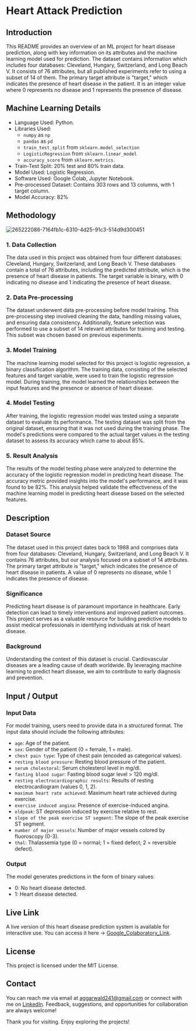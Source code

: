# Heart Attack Prediction

## Introduction
This README provides an overview of an ML project for heart disease prediction, along with key information on its attributes and the machine learning model used for prediction. The dataset contains information which includes four databases: Cleveland, Hungary, Switzerland, and Long Beach V. It consists of 76 attributes, but all published experiments refer to using a subset of 14 of them. The primary target attribute is "target," which indicates the presence of heart disease in the patient. It is an integer value where 0 represents no disease and 1 represents the presence of disease.

## Machine Learning Details
- Language Used: Python.
- Libraries Used:
  - `numpy` as `np`
  - `pandas` as `pd`
  - `train_test_split` from `sklearn.model_selection`
  - `LogisticRegression` from `sklearn.linear_model`
  - `accuracy_score` from `sklearn.metrics`.
- Train-Test Split: 20% test and 80% train data.
- Model Used: Logistic Regression.
- Software Used: Google Colab, Jupyter Notebook.
- Pre-processed Dataset: Contains 303 rows and 13 columns, with 1 target column.
- Model Accuracy: 82%

## Methodology

![265222086-7164fb1c-6310-4d25-91c3-514d9d300451](https://github.com/da111003/da111003-Heart-Attack-Prediction/assets/79132054/b5d9ac40-afcb-44d5-ad9f-5d058bd15db1)

### 1. Data Collection

The data used in this project was obtained from four different databases: Cleveland, Hungary, Switzerland, and Long Beach V. These databases contain a total of 76 attributes, including the predicted attribute, which is the presence of heart disease in patients. The target variable is binary, with 0 indicating no disease and 1 indicating the presence of heart disease.

### 2. Data Pre-processing

The dataset underwent data pre-processing before model training. This pre-processing step involved cleaning the data, handling missing values, and ensuring data consistency. Additionally, feature selection was performed to use a subset of 14 relevant attributes for training and testing. This subset was chosen based on previous experiments.

### 3. Model Training

The machine learning model selected for this project is logistic regression, a binary classification algorithm. The training data, consisting of the selected features and target variable, were used to train the logistic regression model. During training, the model learned the relationships between the input features and the presence or absence of heart disease.

### 4. Model Testing

After training, the logistic regression model was tested using a separate dataset to evaluate its performance. The testing dataset was split from the original dataset, ensuring that it was not used during the training phase. The model's predictions were compared to the actual target values in the testing dataset to assess its accuracy which came to about 85%.

### 5. Result Analysis

The results of the model testing phase were analyzed to determine the accuracy of the logistic regression model in predicting heart disease. The accuracy metric provided insights into the model's performance, and it was found to be 82%. This analysis helped validate the effectiveness of the machine learning model in predicting heart disease based on the selected features.

## Description

### Dataset Source
The dataset used in this project dates back to 1988 and comprises data from four databases: Cleveland, Hungary, Switzerland, and Long Beach V. It contains 76 attributes, but our analysis focused on a subset of 14 attributes. The primary target attribute is "target," which indicates the presence of heart disease in patients. A value of 0 represents no disease, while 1 indicates the presence of disease.

### Significance
Predicting heart disease is of paramount importance in healthcare. Early detection can lead to timely interventions and improved patient outcomes. This project serves as a valuable resource for building predictive models to assist medical professionals in identifying individuals at risk of heart disease.

### Background
Understanding the context of this dataset is crucial. Cardiovascular diseases are a leading cause of death worldwide. By leveraging machine learning to predict heart disease, we aim to contribute to early diagnosis and prevention.

## Input / Output

### Input Data
For model training, users need to provide data in a structured format. The input data should include the following attributes:

- `age`: Age of the patient.
- `sex`: Gender of the patient (0 = female, 1 = male).
- `chest pain type`: Type of chest pain (encoded as categorical values).
- `resting blood pressure`: Resting blood pressure of the patient.
- `serum cholestoral`: Serum cholesterol level in mg/dl.
- `fasting blood sugar`: Fasting blood sugar level > 120 mg/dl.
- `resting electrocardiographic results`: Results of resting electrocardiogram (values 0, 1, 2).
- `maximum heart rate achieved`: Maximum heart rate achieved during exercise.
- `exercise induced angina`: Presence of exercise-induced angina.
- `oldpeak`: ST depression induced by exercise relative to rest.
- `slope of the peak exercise ST segment`: The slope of the peak exercise ST segment.
- `number of major vessels`: Number of major vessels colored by fluoroscopy (0-3).
- `thal`: Thalassemia type (0 = normal; 1 = fixed defect; 2 = reversible defect).

### Output
The model generates predictions in the form of binary values:
- 0: No heart disease detected.
- 1: Heart disease detected.


## Live Link

A live version of this heart disease prediction system is available for interactive use. You can access it here -> [Google_Colaboratory_Link](https://colab.research.google.com/drive/1m4n_bBWjVpCvCxf0LzX3wAnnlcwl6EZN).

## License 

This project is licensed under the MIT License.

## Contact 

You can reach me via email at <aggarwald241@gmail.com> or connect with me on [LinkedIn](https://www.linkedin.com/in/deepakaggarwal111003/). Feedback, suggestions, and opportunities for collaboration are always welcome!

Thank you for visiting. Enjoy exploring the projects!





